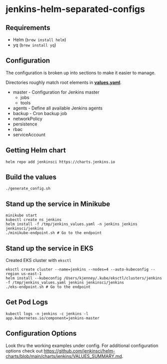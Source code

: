 # jenkins-helm-separated-configs

## Requirements

* Helm (`brew install helm`)
* yq (`brew install yq`)

## Configuration

The configuration is broken up into sections to make it easier to manage.

Directories roughly match root elements in **[values.yaml](https://github.com/jenkinsci/helm-charts/blob/main/charts/jenkins/values.yaml)**.

* master - Configuration for Jenkins master
  * jobs
  * tools
* agents - Define all available Jenkins agents
* backup - Cron backup job
* networkPolicy
* persistence
* rbac
* serviceAccount

## Getting Helm chart

```
helm repo add jenkinsci https://charts.jenkins.io
```

## Build the values

```
./generate_config.sh
```

## Stand up the service in Minikube

```
minikube start
kubectl create ns jenkins
helm install -f /tmp/jenkins_values.yaml -n jenkins jenkins jenkinsci/jenkins
./minikube-endpoint.sh # Go to the endpoint
```

## Stand up the service in EKS

Created EKS cluster with `eksctl`

```
eksctl create cluster --name=jenkins --nodes=4 --auto-kubeconfig --region us-east-1
helm install --kubeconfig /Users/kjenney/.kube/eksctl/clusters/jenkins -f /tmp/jenkins_values.yaml jenkins jenkinsci/jenkins
./eks-endpoint.sh # Go to the endpoint
```

## Get Pod Logs

```
kubectl logs -n jenkins -c jenkins -l app.kubernetes.io/component=jenkins-master
```

## Configuration Options

Look thru the working examples under config. For additional configuration options check out https://github.com/jenkinsci/helm-charts/blob/main/charts/jenkins/VALUES_SUMMARY.md.
